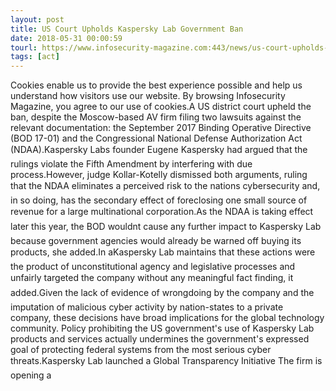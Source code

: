 ```yaml
---
layout: post
title: US Court Upholds Kaspersky Lab Government Ban
date: 2018-05-31 00:00:59
tourl: https://www.infosecurity-magazine.com:443/news/us-court-upholds-kaspersky-lab/
tags: [act]
---
```

Cookies enable us to provide the best experience possible and help us understand how visitors use our website. By browsing Infosecurity Magazine, you agree to our use of cookies.A US district court upheld the ban, despite the Moscow-based AV firm filing two lawsuits against the relevant documentation: the September 2017 Binding Operative Directive (BOD 17-01) and the Congressional National Defense Authorization Act (NDAA).Kaspersky Labs founder Eugene Kaspersky had argued that the rulings violate the Fifth Amendment by interfering with due process.However, judge Kollar-Kotelly dismissed both arguments, ruling that the NDAA eliminates a perceived risk to the nations cybersecurity and, in so doing, has the secondary effect of foreclosing one small source of revenue for a large multinational corporation.As the NDAA is taking effect later this year, the BOD wouldnt cause any further impact to Kaspersky Lab because government agencies would already be warned off buying its products, she added.In aKaspersky Lab maintains that these actions were the product of unconstitutional agency and legislative processes and unfairly targeted the company without any meaningful fact finding, it added.Given the lack of evidence of wrongdoing by the company and the imputation of malicious cyber activity by nation-states to a private company, these decisions have broad implications for the global technology community. Policy prohibiting the US government's use of Kaspersky Lab products and services actually undermines the government's expressed goal of protecting federal systems from the most serious cyber threats.Kaspersky Lab launched a Global Transparency Initiative The firm is opening a 